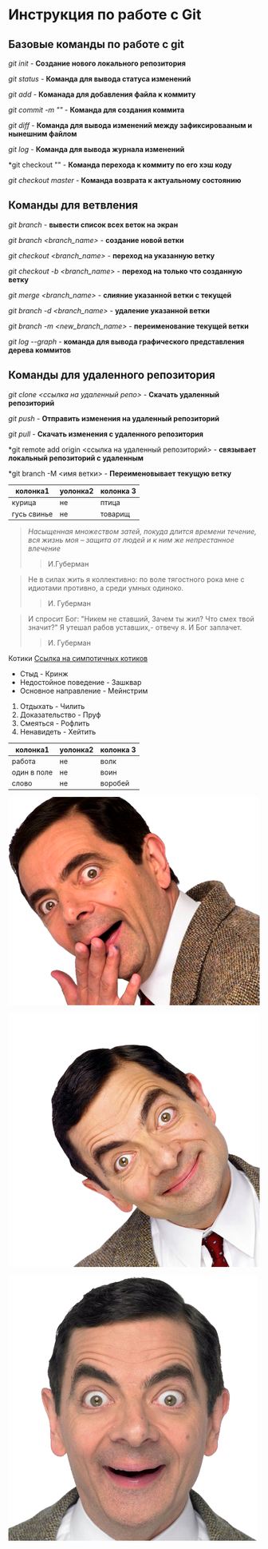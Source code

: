 # Инструкция по работе с Git

## Базовые команды по работе с git

*git init* - **Создание нового локального репозитория**

*git status* - **Команда для вывода статуса изменений**

*git add* - **Команада для добавления файла к коммиту**

*git commit -m "<message>"* - **Команда для создания коммита**

*git diff* - **Команда для вывода изменений между зафиксировааным и нынешним файлом**

*git log* - **Команда для вывода журнала изменений**

*git checkout "<commit hash>" - **Команда перехода к коммиту по его хэш коду**

*git checkout master* - **Команда возврата к актуальному состоянию**

## Команды для ветвления

*git branch* - **вывести список всех веток на экран**

*git branch <branch_name>* - **создание новой ветки**

*git checkout <branch_name>* - **переход на указанную ветку**

*git checkout -b <branch_name>* - **переход на только что созданную ветку**

*git merge <branch_name>* - **слияние указанной ветки с текущей**

*git branch -d <branch_name>* - **удаление указанной ветки**

*git branch -m <new_branch_name>* - **переименование текущей ветки**

*git log --graph* - **команда для вывода графического представления дерева коммитов**

## Команды для удаленного репозитория

*git clone <ссылка на удаленный репо>* - **Скачать удаленный репозиторий**

*git push* - **Отправить изменения на удаленный репозиторий**

*git pull* - **Скачать изменения с удаленного репозитория**

*git remote add origin <ссылка на удаленный репозиторий> - **связывает локальный репозиторий с удаленным**

*git branch -M <имя ветки> - **Переименовывает текущую ветку**

|колонка1  |уолонка2  |колонка 3   |
|----------|-----------|------------|
|курица     |не        |птица        |
|гусь свинье |не    |товарищ|

> *Насыщенная множеством затей,
покуда длится времени течение,
вся жизнь моя – защита от людей
и к ним же непрестанное влечение*
>> И.Губерман

> Не в силах жить я коллективно:
по воле тягостного рока
мне с идиотами  противно,
а среди умных одиноко.
>> И. Губерман

>И спросит Бог: "Никем не ставший,
Зачем ты жил? Что смех твой значит?"
Я утешал рабов уставших,- отвечу я.
И Бог заплачет.
>> И. Губерман

Котики [Ссылка на симпотичных котиков](https://koshka.top/uploads/posts/2021-11/1636784718_1-koshka-top-p-koshki-milie-kotiki-vmeste-1.jpg)

- Стыд - Кринж
- Недостойное поведение - Зашквар
- Основное направление - Мейнстрим

1. Отдыхать - Чилить
2. Доказательство - Пруф
3. Смеяться - Рофлить
4. Ненавидеть - Хейтить

|колонка1  |уолонка2  |колонка 3   |
|----------|-----------|------------|
|работа   |не        |волк         |
|один в поле|не    |воин|
|слово|не    |воробей|

![Мистер Бин](.\mr_bean.png)

![Мистер Бин](.\mr_bean2.png)

![Мистер Бин](.\mr_bean3.png)